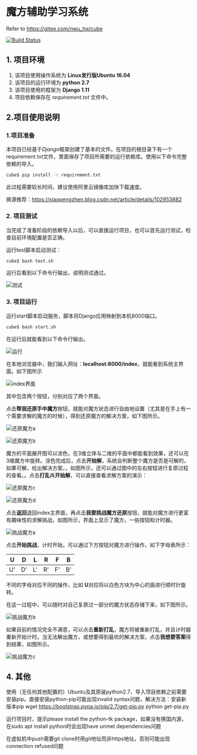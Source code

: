 # 魔方辅助学习系统

Refer to https://gitee.com/nwu_hq/cube

[![Build Status](https://app.travis-ci.com/cs-loafers/cube.svg?branch=main)](https://app.travis-ci.com/cs-loafers/cube)

## 1. 项目环境

1. 该项目使用操作系统为 **Linux发行版Ubuntu 16.04**
2. 该项目的运行环境为 **python 2.7**
3. 该项目使用的框架为 **Django 1.11**
4. 项目依赖保存在 *requirement.txt* 文件中。

## 2.项目使用说明

### 1.项目准备

本项目已经基于*Django*框架创建了基本的文件。在项目的根目录下有一个requirement.txt文件，里面保存了项目所需要的运行依赖库。使用以下命令完整依赖的导入。

```bash
cube$ pip install -r requirement.txt
```

此过程需要较长时间，建议使用阿里云镜像库加快下载速度。

换源推荐：https://xiaopengzhen.blog.csdn.net/article/details/102953882

### 2. 项目测试

当完成了准备阶段的依赖导入以后，可以直接运行项目，也可以首先运行测试，检查目前环境配置是否正确。

运行test脚本启动测试：

```bash
cube$ bash test.sh
```

运行后看到以下命令行输出，说明测试通过。

![测试](documents/0-0.png)

### 3. 项目运行

运行start脚本启动服务，脚本将Django应用映射到本机8000端口。

```bash
cube$ bash start.sh
```

在运行后就能看到以下命令行输出。


![运行](documents/0-1.png)


在本地浏览器中，我们输入网址：**localhost:8000/index**，就能看到系统主界面。如下图所示


![index界面](documents/1.png)


其中包含两个按钮，分别对应了两个界面。

点击**帮我还原手中魔方**按钮，就能对魔方状态进行自由地设置（尤其是在手上有一个需要求解的魔方的时候），得到还原魔方的解决方案，如下图所示。


![还原魔方a](documents/2.png)


![还原魔方b](documents/3.png)


魔方的平面展开图可以涂色，在3维立体与二维的平面中都能看到效果，还可以在3维魔方中旋转。涂色完成后，点击**开始解**，系统会判断整个魔方是否是可解的，如果可解，给出解决方案，，如图所示，还可以通过图中的左右按钮进行复原过程的查看。。点击**打乱**再**开始解**，可以直接查看求解方案的演示：


![还原魔方c](documents/4.png)


![还原魔方d](documents/5.png)


点击**返回**退回index主界面，再点击**我要挑战魔方还原**按钮，就能对魔方进行更富有趣味性的求解挑战，如图所示，界面上显示了魔方，一些按钮和计时器。


![挑战魔方a](documents/6.png)


点击**开始挑战**，计时开始，可以通过下方按钮对魔方进行操作，如下字母表所示：


|  U   |  D   |  L   |  R   |  F   |  B   |
| :--: | :--: | :--: | :--: | :--: | :--: |
|  U'  |  D'  |  L'  |  R'  |  F'  |  B'  |


不同的字母对应不同的操作，比如 **U**对应将以白色方块为中心的面进行顺时针旋转。


在这一过程中，可以随时对自己复原过一部分的魔方状态存储下来，如下图所示。


![挑战魔方b](documents/7.png)


如果目前的情况完全不满意，可以点击**重新打乱**，魔方将被重新打乱，并且计时器重新开始计时。当无法解出魔方，或想要得到最优的解决方案，点击**我想要答案**得到结果，如图所示。


![挑战魔方c](documents/8.png)


## 4. 其他

使用（无任何其他配置的）Ubuntu及其原装python2.7，导入项目依赖之前需要安装pip。直接安装python-pip可能出现invalid syntax问题，解决方法：安装新版本pip
wget https://bootstrap.pypa.io/pip/2.7/get-pip.py
python get-pip.py

运行项目时，提示please install the python-tk package，如果没有换国内源，在sudo apt install python时会出现have unmet dependencies问题

在虚拟机中push需要git clone时用git地址而非https地址，否则可能出现connection refused问题
